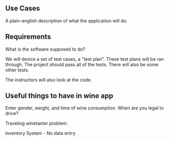 Use Cases
---------

A plain-english description of what the application will do.

Requirements
------------

What is the software supposed to do?

We will device a set of test cases, a "test plan". These test plans will be
ran through. The project should pass all of the tests. There will also
be some other tests.

The instructors will also look at the code.

Useful things to have in wine app
---------------------------------

Enter gender, weight, and time of wine consumption.
When are you legal to drive?

Traveling winetaster problem.

Inventory System - No data entry
